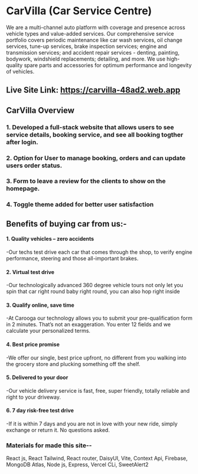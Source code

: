 
# CarVilla (Car Service Centre)
We are a multi-channel auto platform with coverage and presence across vehicle types and value-added services. Our comprehensive service portfolio covers periodic maintenance like car wash services, oil change services, tune-up services, brake inspection services; engine and transmission services; and accident repair services - denting, painting, bodywork, windshield replacements; detailing, and more. We use high-quality spare parts and accessories for optimum performance and longevity of vehicles.
## Live Site Link: https://carvilla-48ad2.web.app
## CarVilla Overview
### 1. Developed a full-stack website that allows users to see service details, booking service, and see all booking togther after login.
### 2. Option for User to manage booking, orders and can update users order status.
### 3. Form to leave a review for the clients to show on the homepage.
### 4. Toggle theme added for better user satisfaction

## Benefits of buying car from us:-
#### 1. Quality vehicles – zero accidents
 -Our techs test drive each car that comes through the shop, to verify engine performance, steering and those all-important brakes.

#### 2. Virtual test drive
 -Our technologically advanced 360 degree vehicle tours not only let you spin that car right round baby right round, you can also hop right inside

#### 3. Qualify online, save time
 -At Carooga our technology allows you to submit your pre-qualification form in 2 minutes. That’s not an exaggeration. You enter 12 fields and we calculate your personalized terms.

#### 4. Best price promise
 -We offer our single, best price upfront, no different from you walking into the grocery store and plucking something off the shelf.

#### 5. Delivered to your door
 -Our vehicle delivery service is fast, free, super friendly, totally reliable and right to your driveway. 

#### 6. 7 day risk-free test drive
 -If it is within 7 days and you are not in love with your new ride, simply exchange or return it. No questions asked. 


### Materials for made this site--
React js,
React Tailwind,
React router,
DaisyUI,
Vite,
Context Api,
Firebase,
MongoDB Atlas,
Node js,
Express,
Vercel CLi,
SweetAlert2

